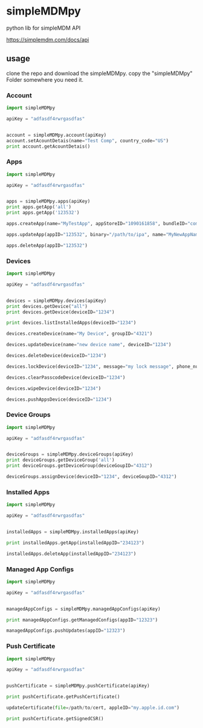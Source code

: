 # simpleMDMpy
python lib for simpleMDM API

https://simplemdm.com/docs/api

## usage
clone the repo and download the simpleMDMpy.
copy the "simpleMDMpy" Folder somewhere you need it.

### Account
```python
import simpleMDMpy

apiKey = "adfasdf4rwrgasdfas"


account = simpleMDMpy.account(apiKey)
account.setAcountDetais(name="Test Comp", country_code="US")
print account.getAcountDetais()
```

### Apps
```python
import simpleMDMpy

apiKey = "adfasdf4rwrgasdfas"


apps = simpleMDMpy.apps(apiKey)
print apps.getApp('all')
print apps.getApp('123532')

apps.createApp(name="MyTestApp", appStoreID="1090161858", bundleID="com.myCompany.MyApp1", binary="/path/to/pkg/or/ipa")

apps.updateApp(appID="123532", binary="/path/to/ipa", name="MyNewAppName")

apps.deleteApp(appID="123532")
```

### Devices
```python
import simpleMDMpy

apiKey = "adfasdf4rwrgasdfas"


devices = simpleMDMpy.devices(apiKey)
print devices.getDevice("all")
print devices.getDevice(deviceID="1234")

print devices.listInstalledApps(deviceID="1234")

devices.createDevice(name="My Device", groupID="4321")

devices.updateDevice(name="new device name", deviceID="1234")

devices.deleteDevice(deviceID="1234")

devices.lockDevice(deviceID="1234", message="my lock message", phone_number="52174823")

devices.clearPasscodeDevice(deviceID="1234")

devices.wipeDevice(deviceID="1234")

devices.pushAppsDevice(deviceID="1234")
```

### Device Groups
```python
import simpleMDMpy

apiKey = "adfasdf4rwrgasdfas"


deviceGroups = simpleMDMpy.deviceGroups(apiKey)
print deviceGroups.getDeviceGroup('all')
print deviceGroups.getDeviceGroup(deviceGoupID="4312")

deviceGroups.assignDevice(deviceID="1234", deviceGoupID="4312")
```

### Installed Apps
```python
import simpleMDMpy

apiKey = "adfasdf4rwrgasdfas"


installedApps = simpleMDMpy.installedApps(apiKey)

print installedApps.getApp(installedAppID="234123")

installedApps.deleteApp(installedAppID="234123")
```

### Managed App Configs
```python
import simpleMDMpy

apiKey = "adfasdf4rwrgasdfas"


managedAppConfigs = simpleMDMpy.managedAppConfigs(apiKey)

print managedAppConfigs.getManagedConfigs(appID="12323")

managedAppConfigs.pushUpdates(appID="12323")
```

### Push Certificate
```python
import simpleMDMpy

apiKey = "adfasdf4rwrgasdfas"


pushCertificate = simpleMDMpy.pushCertificate(apiKey)

print pushCertificate.getPushCertificate()

updateCertificate(file=/path/to/cert, appleID="my.apple.id.com")

print pushCertificate.getSignedCSR()
```